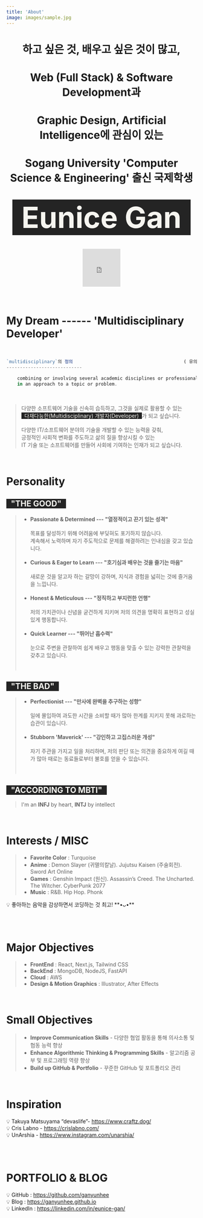 ```yaml
---
title: 'About'
image: images/sample.jpg
---
```


<div align="center">
	<h1> 하고 싶은 것, 배우고 싶은 것이 많고,</h1>
	<h1> Web (Full Stack) & Software Development과 </h1>
 	<h1> Graphic Design, Artificial Intelligence에 관심이 있는 </h1>
	<h1> Sogang University 'Computer Science & Engineering' 출신 국제학생 </h1>
	<h1><span style="font-size: 275%; background: #242424; color: #F6F5F0; padding-left: 1.5rem; padding-right: 1.5rem;">Eunice Gan</span></h1>
</div>

<br>

<div align="center">
	<iframe src="https://lottie.host/embed/fe536850-6055-4321-b85c-0fb014838f6a/NnT0Vf849j.json" width="100" height="100" frameborder="0"></iframe>
</div>
<br><br>

# **My Dream** ------ 'Multidisciplinary Developer'

<br>

```jsx
`multidisciplinary`의 정의                      					( 유의어 : `**다능력`** `**다학제`** )
----------------------------

	combining or involving several academic disciplines or professional specializations 
	in an approach to a topic or problem.
```
<br>

> 다양한 소프트웨어 기술을 신속히 습득하고, 그것을 실제로 활용할 수 있는 
<br><span style="background: #242424; color: #F6F5F0; padding-left: 0.5rem; padding-right: 0.5rem;">다재다능한(Multidisciplinary) 개발자(Developer)</span>가 되고 싶습니다. 
<br><br>
다양한 IT/소프트웨어 분야의 기술을 개발할 수 있는 능력을 갖춰, 
<br>긍정적인 사회적 변화를 주도하고 삶의 질을 향상시킬 수 있는 
<br>IT 기술 또는 소프트웨어를 만들어 사회에 기여하는 인재가 되고 싶습니다.

<br>

# Personality
## <span style="font-size: 100%; background: #242424; color: #F6F5F0; padding-left: 0.75rem; padding-right: 0.75rem;">"THE GOOD"</span>
> - **Passionate & Determined --- "열정적이고 끈기 있는 성격"** <br><br>
	목표를 달성하기 위해 어려움에 부딪혀도 포기하지 않습니다. <br>
	계속해서 노력하며 자기 주도적으로 문제를 해결하려는 인내심을 갖고 있습니다.
	<br><br>
> - **Curious & Eager to Learn --- "호기심과 배우는 것을 즐기는 마음"** <br><br>
	새로운 것을 알고자 하는 갈망이 강하며, 지식과 경험을 넓히는 것에 즐거움을 느낍니다.
	<br><br>
> - **Honest & Meticulous --- "정직하고 부지런한 언행"** <br><br>
	저의 가치관이나 신념을 굳건하게 지키며 저의 의견을 명확히 표현하고 성실있게 행동합니다.
	<br><br>
> - **Quick Learner --- "뛰어난 흡수력"** <br><br>
	눈으로 주변을 관찰하여 쉽게 배우고 행동을 맞출 수 있는 강력한 관찰력을 갖추고 있습니다.
> <br>
## <span style="font-size: 100%; background: #242424; color: #F6F5F0; padding-left: 0.75rem; padding-right: 0.75rem;">"THE BAD"</span>
> -  **Perfectionist --- "만사에 완벽을 추구하는 성향"** <br><br>
	일에 몰입하여 과도한 시간을 소비할 때가 많아 한계를 지키지 못해 과로하는 습관이 있습니다.
	<br><br>
> - **Stubborn 'Maverick' --- "강인하고 고집스러운 개성"** <br><br>
	자기 주관을 가지고 일을 처리하며, 저의 판단 또는 의견을 중요하게 여길 때가 많아 때로는 동료들로부터 불호를 얻을 수 있습니다.
> <br>
## <span style="font-size: 100%; background: #242424; color: #F6F5F0; padding-left: 0.75rem; padding-right: 0.75rem;">"ACCORDING TO MBTI"</span>
> I'm an **INFJ** by heart, **INTJ** by intellect

<br>

# Interests / MISC

> - **Favorite Color** : Turquoise
> - **Anime** : Demon Slayer (귀멸의칼날). Jujutsu Kaisen (주술회전). Sword Art Online
> - **Games** : Genshin Impact (원신). Assassin’s Creed. The Uncharted. The Witcher. CyberPunk 2077
> - **Music** : R&B. Hip Hop. Phonk

<aside>
💡 좋아하는 음악을 감상하면서 코딩하는 것 최고!   **•ᴗ•**

</aside>

<br><br>

# Major Objectives

> - **FrontEnd** : React, Next.js, Tailwind CSS
> - **BackEnd** : MongoDB, NodeJS, FastAPI
> - **Cloud** : AWS
> - **Design & Motion Graphics** : Illustrator, After Effects

<br>

# Small Objectives

> - **Improve Communication Skills**
	- 다양한 협업 활동을 통해 의사소통 및 협동 능력 향상
> - **Enhance Algorithmic Thinking & Programming Skills**
	- 알고리즘 공부 및 프로그래밍 역량 향상
> - **Build up GitHub & Portfolio**
	- 꾸준한 GitHub 및 포트폴리오 관리

<br>

# Inspiration

<aside>
💡 Takuya Matsuyama “devaslife”- <a href="https://www.craftz.dog/">https://www.craftz.dog/</a>

</aside>

<aside>
💡 Cris Labno - <a href="https://crislabno.com/">https://crislabno.com/</a>

</aside>

<aside>
💡 UnArshia - <a href="https://www.instagram.com/unarshia/">https://www.instagram.com/unarshia/</a>

</aside>

<br><br>

# PORTFOLIO & BLOG

<aside>
💡 GitHub : <a href="https://github.com/ganyunhee">https://github.com/ganyunhee</a>

</aside>

<aside>
💡 Blog : <a href="https://ganyunhee.github.io">https://ganyunhee.github.io</a>

</aside>

<aside>
💡 LinkedIn : <a href="https://www.linkedin.com/in/eunice-gan/">https://linkedin.com/in/eunice-gan/</a>

</aside>

<br><br>
